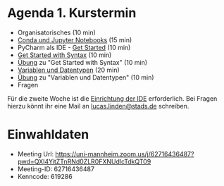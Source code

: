 # Agenda 1. Kurstermin

* Organisatorisches (10 min)
* [Conda und Jupyter Notebooks](01_setting_up_conda_env.md) (15 min)
* PyCharm als IDE - [Get Started](02_start_with_console.md) (10 min)
* [Get Started with Syntax](01_get_started_syntax.py) (10 min)
* [Übung](02_get_started_syntax_exercise.py) zu "Get Started with Syntax" (10 min)
* [Variablen und Datentypen](03_variables_datatypes.py) (20 min)
* [Übung](04_variables_datatypes_exercise.py) zu "Variablen und Datentypen" (10 min)
* Fragen 


Für die zweite Woche ist die [Einrichtung der IDE](../SetupIDE_Environment.md) erforderlich. Bei Fragen hierzu könnt ihr eine Mail an [lucas.linden@stads.de](mailto:kurse@stads.de) schreiben.

# Einwahldaten 

* Meeting Url: https://uni-mannheim.zoom.us/j/62716436487?pwd=QXI4YitZTnRNd0ZLR0FXNUdlcTdkQT09
* Meeting-ID: 62716436487
* Kenncode: 619286
